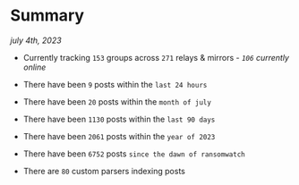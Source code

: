 
# Summary
_july 4th, 2023_

- Currently tracking `153` groups across `271` relays & mirrors - _`106` currently online_

- There have been `9` posts within the `last 24 hours`

- There have been `20` posts within the `month of july`

- There have been `1130` posts within the `last 90 days`

- There have been `2061` posts within the `year of 2023`

- There have been `6752` posts `since the dawn of ransomwatch`

- There are `80` custom parsers indexing posts
